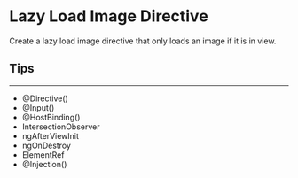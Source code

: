 # Lazy Load Image Directive

Create a lazy load image directive that only loads an image if it is in view.

## Tips
---
- @Directive()
- @Input()
- @HostBinding()
- IntersectionObserver
- ngAfterViewInit
- ngOnDestroy
- ElementRef
- @Injection()
